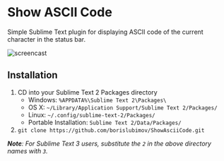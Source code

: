 # Show ASCII Code

Simple Sublime Text plugin for displaying ASCII code of the current character in the status bar.

![screencast](http://i.imgur.com/IlpvsP8.gif?1)

## Installation

1. CD into your Sublime Text 2 Packages directory
	* Windows: `%APPDATA%\Sublime Text 2\Packages\`
	* OS X: `~/Library/Application Support/Sublime Text 2/Packages/`
	* Linux: `~/.config/sublime-text-2/Packages/`
	* Portable Installation: `Sublime Text 2/Data/Packages/`
2. `git clone https://github.com/borislubimov/ShowAsciiCode.git`

_**Note**: For Sublime Text 3 users, substitute the `2` in the above directory names with `3`._
